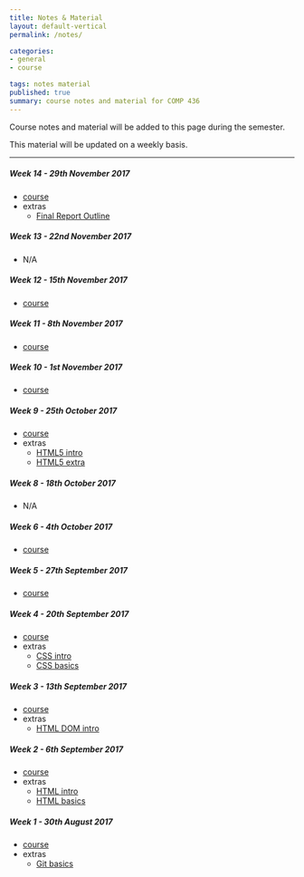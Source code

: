 ```yaml
---
title: Notes & Material
layout: default-vertical
permalink: /notes/

categories:
- general
- course

tags: notes material
published: true
summary: course notes and material for COMP 436
---
```


Course notes and material will be added to this page during the semester.

This material will be updated on a weekly basis.

***

##### Week 14 - 29th November 2017
  * [course](/assets/docs/2017/Comp436-week14.pdf)
  * extras
    * [Final Report Outline](/assets/docs/extras/comp436-final-report-outline-2017.pdf)

##### Week 13 - 22nd November 2017
  * N/A

##### Week 12 - 15th November 2017
  * [course](/assets/docs/2017/Comp436-week12.pdf)

##### Week 11 - 8th November 2017
  * [course](/assets/docs/2017/Comp436-week11.pdf)

##### Week 10 - 1st November 2017
  * [course](/assets/docs/2017/Comp436-week10.pdf)

##### Week 9 - 25th October 2017
  * [course](/assets/docs/2017/Comp436-week9.pdf)
  * extras
    * [HTML5 intro](/assets/docs/extras/html5-intro.pdf)
    * [HTML5 extra](/assets/docs/extras/html5-extra.pdf)

##### Week 8 - 18th October 2017
  * N/A

##### Week 6 - 4th October 2017
  * [course](/assets/docs/2017/Comp436-week6.pdf)

##### Week 5 - 27th September 2017
  * [course](/assets/docs/2017/Comp436-week5.pdf)

##### Week 4 - 20th September 2017
  * [course](/assets/docs/2017/Comp436-week4.pdf)
  * extras
    * [CSS intro](/assets/docs/extras/css-intro.pdf)
    * [CSS basics](/assets/docs/extras/css-basics.pdf)

##### Week 3 - 13th September 2017
  * [course](/assets/docs/2017/Comp436-week3.pdf)
  * extras
    * [HTML DOM intro](/assets/docs/extras/html-dom-intro.pdf)

##### Week 2 - 6th September 2017
  * [course](/assets/docs/2017/Comp436-week2.pdf)
  * extras
    * [HTML intro](/assets/docs/extras/html-intro.pdf)
    * [HTML basics](/assets/docs/extras/html-basics.pdf)

##### Week 1 - 30th August 2017
  * [course](/assets/docs/2017/Comp436-week1.pdf)
  * extras
    * [Git basics](/assets/docs/extras/git-basics.pdf)
